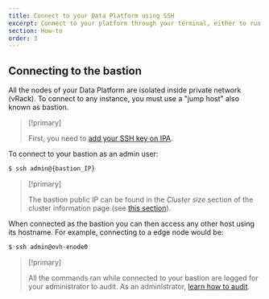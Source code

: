 ```yaml
---
title: Connect to your Data Platform using SSH
excerpt: Connect to your platform through your terminal, either to run complex data jobs or to administrate the platform.
section: How-to
order: 3
---
```


## Connecting to the bastion

All the nodes of your Data Platform are isolated inside private network (vRack).
To connect to any instance, you must use a "jump host" also known as bastion.

> [!primary]
>
> First, you need to [add your SSH key on IPA](../manage-users/guide.en-gb.md).
>

To connect to your bastion as an admin user:
```bash
$ ssh admin@{bastion_IP}
```

>[!primary]
>
> The bastion public IP can be found in the *Cluster size* section of the cluster information page (see [this section](../get-status/guide.en-gb.md)).

When connected as the bastion you can then access any other host using its
hostname. For example, connecting to a edge node would be:
```bash
$ ssh admin@ovh-enode0
```


> [!primary]
>
> All the commands ran while connected to your bastion are logged for your administrator to audit.
As an administrator, [learn how to audit](../bastion-audit/guide.en-gb.md).
>
